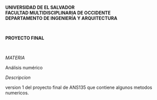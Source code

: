 **UNIVERSIDAD DE EL SALVADOR**<br/>
**FACULTAD MULTIDISCIPLINARIA DE OCCIDENTE**<br/>
**DEPARTAMENTO DE INGENIERÍA Y ARQUITECTURA**<br/>


<br/>

**PROYECTO FINAL**

<br/>

*MATERIA*

Análisis numérico

*Descripcion*

version 1 del proyecto final de ANS135 que contiene algunos metodos numericos.

<br/>


